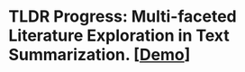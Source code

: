 # TLDR Progress: Multi-faceted Literature Exploration in Text Summarization. [[Demo](https://www.tldr-progress.de/)]
